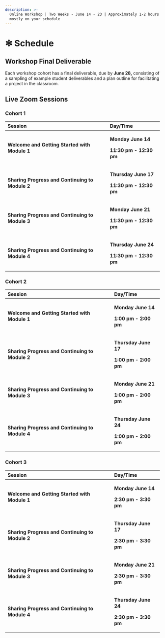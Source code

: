 ```yaml
---
description: >-
  Online Workshop | Two Weeks - June 14 - 23 | Approximately 1-2 hours a day,
  mostly on your schedule
---
```


# ✻ Schedule

## Workshop Final Deliverable

Each workshop cohort has a final deliverable, due by **June 28,** consisting of a sampling of example student deliverables and a plan outline for facilitating a project in the classroom.

## Live Zoom Sessions

### Cohort 1

<table>
  <thead>
    <tr>
      <th style="text-align:left">Session</th>
      <th style="text-align:left">Day/Time</th>
    </tr>
  </thead>
  <tbody>
    <tr>
      <td style="text-align:left"><b>Welcome and Getting Started with Module 1</b>
      </td>
      <td style="text-align:left">
        <p><b>Monday June 14</b>
        </p>
        <p><b>11:30 pm - 12:30 pm</b>
        </p>
      </td>
    </tr>
    <tr>
      <td style="text-align:left"><b>Sharing Progress and Continuing to Module 2</b>
      </td>
      <td style="text-align:left">
        <p><b>Thursday June 17</b>
        </p>
        <p><b>11:30 pm - 12:30 pm</b>
        </p>
      </td>
    </tr>
    <tr>
      <td style="text-align:left"><b>Sharing Progress and Continuing to Module 3</b>
      </td>
      <td style="text-align:left">
        <p><b>Monday June 21</b>
        </p>
        <p><b>11:30 pm - 12:30 pm</b>
        </p>
      </td>
    </tr>
    <tr>
      <td style="text-align:left"><b>Sharing Progress and Continuing to Module 4</b>
      </td>
      <td style="text-align:left">
        <p><b>Thursday June 24</b>
        </p>
        <p><b>11:30 pm - 12:30 pm</b>
        </p>
      </td>
    </tr>
  </tbody>
</table>

### Cohort 2

<table>
  <thead>
    <tr>
      <th style="text-align:left">Session</th>
      <th style="text-align:left">Day/Time</th>
    </tr>
  </thead>
  <tbody>
    <tr>
      <td style="text-align:left"><b>Welcome and Getting Started with Module 1</b>
      </td>
      <td style="text-align:left">
        <p><b>Monday June 14</b>
        </p>
        <p><b>1:00 pm - 2:00 pm</b>
        </p>
      </td>
    </tr>
    <tr>
      <td style="text-align:left"><b>Sharing Progress and Continuing to Module 2</b>
      </td>
      <td style="text-align:left">
        <p><b>Thursday June 17</b>
        </p>
        <p><b>1:00 pm - 2:00 pm</b>
        </p>
      </td>
    </tr>
    <tr>
      <td style="text-align:left"><b>Sharing Progress and Continuing to Module 3</b>
      </td>
      <td style="text-align:left">
        <p><b>Monday June 21</b>
        </p>
        <p><b>1:00 pm - 2:00 pm</b>
        </p>
      </td>
    </tr>
    <tr>
      <td style="text-align:left"><b>Sharing Progress and Continuing to Module 4</b>
      </td>
      <td style="text-align:left">
        <p><b>Thursday June 24</b>
        </p>
        <p><b>1:00 pm - 2:00 pm</b>
        </p>
      </td>
    </tr>
  </tbody>
</table>

### Cohort 3

<table>
  <thead>
    <tr>
      <th style="text-align:left">Session</th>
      <th style="text-align:left">Day/Time</th>
    </tr>
  </thead>
  <tbody>
    <tr>
      <td style="text-align:left"><b>Welcome and Getting Started with Module 1</b>
      </td>
      <td style="text-align:left">
        <p><b>Monday June 14</b>
        </p>
        <p><b>2:30 pm - 3:30 pm</b>
        </p>
      </td>
    </tr>
    <tr>
      <td style="text-align:left"><b>Sharing Progress and Continuing to Module 2</b>
      </td>
      <td style="text-align:left">
        <p><b>Thursday June 17</b>
        </p>
        <p><b>2:30 pm - 3:30 pm</b>
        </p>
      </td>
    </tr>
    <tr>
      <td style="text-align:left"><b>Sharing Progress and Continuing to Module 3</b>
      </td>
      <td style="text-align:left">
        <p><b>Monday June 21</b>
        </p>
        <p><b>2:30 pm - 3:30 pm</b>
        </p>
      </td>
    </tr>
    <tr>
      <td style="text-align:left"><b>Sharing Progress and Continuing to Module 4</b>
      </td>
      <td style="text-align:left">
        <p><b>Thursday June 24</b>
        </p>
        <p><b>2:30 pm - 3:30 pm</b>
        </p>
      </td>
    </tr>
  </tbody>
</table>

